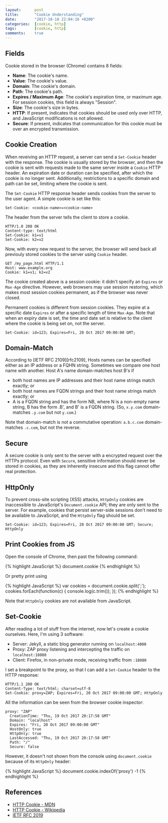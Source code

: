 ```yaml
---
layout:      post
title:       "Cookie Understanding"
date:        "2017-10-18 22:04:16 +0200"
categories:  [cookie, http]
tags:        [cookie, http]
comments:    true
---
```


## Fields

Cookie stored in the browser (Chrome) contains 8 fields:

- **Name**: The cookie's name.
- **Value**: The cookie's value.
- **Domain**: The cookie's domain.
- **Path**: The cookie's path.
- **Expires / Maximum Age**: The cookie's expiration time, or maximum age. For
  session cookies, this field is always "Session".
- **Size**: The cookie's size in bytes.
- **HTTP**: If present, indicates that cookies should be used only over HTTP,
  and JavaScript modifications is not allowed.
- **Secure**: If present, indicates that communication for this cookie must be
  over an encrypted transmission.

## Cookie Creation

When reveiving an HTTP request, a server can send a `Set-Cookie` header with the
response. The cookie is usually stored by the browser, and then the cookie is
sent with requests made to the same server inside a `Cookie` HTTP header. An
expiration date or duration can be specified, after which the cookie is no
longer sent. Additionally, restrictions to a specific domain and path can be
set, limiting where the cookie is sent.

The `Set-Cookie` HTTP response header sends cookies from the server to the user
agent. A simple cookie is set like this:

    Set-Cookie: <cookie-name>=<cookie-name>

The header from the server tells the client to store a cookie.

    HTTP/1.0 200 OK
    Content-type: text/html
    Set-Cookie: k1=v1
    Set-Cookie: k2=v2

Now, with every new request to the server, the browser will send back all
previouly stored cookies to the server using `Cookie` header.

    GET /my_page.html HTTP/1.1
    Host: www.example.org
    Cookie: k1=v1; k2=v2

The cookie created above is a session cookie: it didn't specify an `Expires` or
`Max-Age` directive. However, web browsers may use session restoring, which
makes most session cookies permanent, as if the browser was never closed.

Permanent cookies is different from session cookies. They expire at a specific
date `Expires` or after a specific length of time `Max-Age`. Note that when an
expiry date is set, the time and date set is relative to the client where the
cookie is being set on, not the server.

    Set-Cookie: id=123; Expires=Fri, 20 Oct 2017 09:00:00 GMT;

## Domain-Match

According to [IETF RFC 2109][rfc2109],
Hosts names can be specified either as an IP address or a FQHN
string.  Sometimes we compare one host name with another.  Host A's
name domain-matches host B's if

* both host names are IP addresses and their host name strings match
  exactly; or
* both host names are FQDN strings and their host name strings match
  exactly; or
* A is a FQDN string and has the form NB, where N is a non-empty name
  string, B has the form .B', and B' is a FQDN string.  (So, `x.y.com`
  domain-matches `.y.com` but not `y.com`.)

Note that domain-match is not a commutative operation: `a.b.c.com`
domain-matches `.c.com`, but not the reverse.

## Secure

A secure cookie is only sent to the server with a encrypted request over the
HTTPs protocol. Even with `Secure`, sensitive information should never be stored
in cookies, as they are inherently insecure and this flag cannot offer real
protection.

## HttpOnly

To prevent cross-site scripting (XSS) attacks, `HttpOnly` cookies are
inaccessible to JavaScript's `Document.cookie` API; they are only sent to the
server. For example, cookies that persist server-side sessions don't need to be
available to JavaScript, and the `HttpOnly` flag should be set.

    Set-Cookie: id=123; Expires=Fri, 20 Oct 2017 09:00:00 GMT; Secure; HttpOnly

## Print Cookies from JS

Open the console of Chrome, then past the following command:

{% highlight JavaScript %}
document.cookie
{% endhighlight %}

Or pretty print using

{% highlight JavaScript %}
var cookies = document.cookie.split(';');
cookies.forEach(function(c) {
    console.log(c.trim());
});
{% endhighlight %}

Note that `HttpOnly` cookies are not available from JavaScript.

## Set-Cookie

After reading a lot of stuff from the internet, now let's create a cookie
ourselves. Here, I'm using 3 software:

- Server: Jekyll, a static blog generator running on `localhost:4000`
- Proxy: ZAP proxy listening and intercepting the traffic on `localhost:18080`
- Client: Firefox, in non-private mode, receiving traffic from `:18080`

I set a breakpoint to the proxy, so that I can add a `Set-Cookie` header to the
HTTP response:

    HTTP/1.1 200 OK
    Content-Type: text/html; charset=utf-8
    Set-Cookie: proxy=ZAP; Expires=Fri, 20 Oct 2017 09:00:00 GMT; HttpOnly

All the information can be seen from the browser cookie inspector:

    proxy: "ZAP"
      CreationTime: "Thu, 19 Oct 2017 20:17:58 GMT"
      Domain: "localhost"
      Expires: "Fri, 20 Oct 2017 09:00:00 GMT"
      HostOnly: true
      HttpOnly: true
      LastAccessed: "Thu, 19 Oct 2017 20:17:58 GMT"
      Path: "/"
      Secure: false

However, it doesn't not shown from the console using `document.cookie` because
of its `HttpOnly` header:

{% highlight JavaScript %}
document.cookie.indexOf('proxy')
-1
{% endhighlight %}

## References

- [HTTP Cookie - MDN][mdn]
- [HTTP Cookie - Wikipedia][wiki]
- [IETF RFC 2019][rfc2019]

[rfc2019]: https://www.ietf.org/rfc/rfc2109.txt
[wiki]: https://en.wikipedia.org/wiki/HTTP_cookie
[mdn]: https://developer.mozilla.org/en-US/docs/Web/HTTP/Cookies

